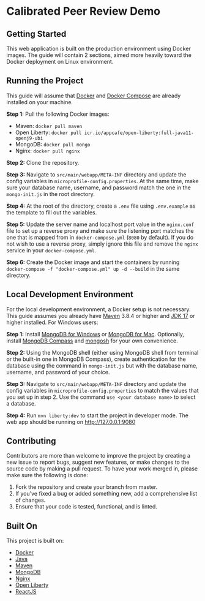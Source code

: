 # Calibrated Peer Review Demo

## Getting Started

This web application is built on the production environment using Docker images. The guide will contain 2 sections, aimed more heavily toward the Docker deployment on Linux environment.

## Running the Project

This guide will assume that [Docker](https://docs.docker.com/engine/install/) and [Docker Compose](https://docs.docker.com/compose/install/) are already installed on your machine.

**Step 1:** Pull the following Docker images:
- Maven: `docker pull maven`
- Open Liberty: `docker pull icr.io/appcafe/open-liberty:full-java11-openj9-ubi`
- MongoDB: `docker pull mongo`
- Nginx: `docker pull nginx`

**Step 2:** Clone the repository.

**Step 3:** Navigate to `src/main/webapp/META-INF` directory and update the config variables in `microprofile-config.properties`. At the same time, make sure your database name, username, and password match the one in the `mongo-init.js` in the root directory.

**Step 4:** At the root of the directory, create a `.env` file using `.env.example` as the template to fill out the variables.

**Step 5:** Update the server name and localhost port value in the `nginx.conf` file to set up a reverse proxy and make sure the listening port matches the one that is mapped from in `docker-compose.yml` (`8080` by default). If you do not wish to use a reverse proxy, simply ignore this file and remove the `nginx` service in your `docker-compose.yml`.

**Step 6:** Create the Docker image and start the containers by running `docker-compose -f "docker-compose.yml" up -d --build` in the same directory.

## Local Development Environment

For the local development environment, a Docker setup is not necessary. This guide assumes you already have [Maven](https://maven.apache.org/guides/getting-started/windows-prerequisites.html) 3.8.4 or higher and [JDK 17](https://openjdk.java.net/projects/jdk/17/) or higher installed. For Windows users:

**Step 1:** Install [MongoDB for Windows](https://docs.mongodb.com/manual/tutorial/install-mongodb-on-windows/#install-mongodb-community-edition) or [MongoDB for Mac](https://docs.mongodb.com/manual/tutorial/install-mongodb-on-os-x/). Optionally, install [MongoDB Compass](https://www.mongodb.com/products/compass) and [mongosh](https://docs.mongodb.com/mongodb-shell/) for your own convenience.

**Step 2:** Using the MongoDB shell (either using MongoDB shell from terminal or the built-in one in MongoDB Compass), create authentication for the database using the command in `mongo-init.js` but with the database name, username, and password of your choice.

**Step 3:** Navigate to `src/main/webapp/META-INF` directory and update the config variables in `microprofile-config.properties` to match the values that you set up in step 2. Use the command `use <your database name>` to select a database.

**Step 4:** Run `mvn liberty:dev` to start the project in developer mode. The web app should be running on http://127.0.0.1:9080 

## Contributing

Contributors are more than welcome to improve the project by creating a new issue to report bugs, suggest new features, or make changes to the source code by making a pull request. To have your work merged in, please make sure the following is done:

1. Fork the repository and create your branch from master.
2. If you’ve fixed a bug or added something new, add a comprehensive list of changes.
3. Ensure that your code is tested, functional, and is linted.

## Built On

This project is built on:

- [Docker](https://www.docker.com/)
- [Java](https://openjdk.java.net/)
- [Maven](https://maven.apache.org/)
- [MongoDB](https://www.mongodb.com/)
- [Nginx](https://www.nginx.com/)
- [Open Liberty](https://openliberty.io/)
- [ReactJS](https://reactjs.org/)


